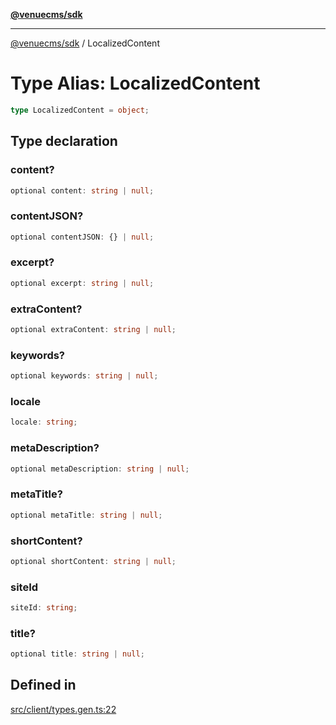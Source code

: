 [**@venuecms/sdk**](../Index.md)

***

[@venuecms/sdk](../Index.md) / LocalizedContent

# Type Alias: LocalizedContent

```ts
type LocalizedContent = object;
```

## Type declaration

### content?

```ts
optional content: string | null;
```

### contentJSON?

```ts
optional contentJSON: {} | null;
```

### excerpt?

```ts
optional excerpt: string | null;
```

### extraContent?

```ts
optional extraContent: string | null;
```

### keywords?

```ts
optional keywords: string | null;
```

### locale

```ts
locale: string;
```

### metaDescription?

```ts
optional metaDescription: string | null;
```

### metaTitle?

```ts
optional metaTitle: string | null;
```

### shortContent?

```ts
optional shortContent: string | null;
```

### siteId

```ts
siteId: string;
```

### title?

```ts
optional title: string | null;
```

## Defined in

[src/client/types.gen.ts:22](https://github.com/venuecms/sdk/blob/b5a1c75896c488e0559678cc7e28425c90f79b9e/src/client/types.gen.ts#L22)
